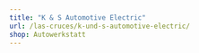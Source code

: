 ```yaml
---
title: "K & S Automotive Electric"
url: /las-cruces/k-und-s-automotive-electric/
shop: Autowerkstatt
---
```


